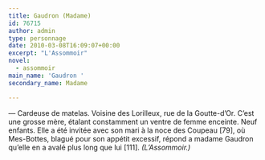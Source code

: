 ```yaml
---
title: Gaudron (Madame)
id: 76715
author: admin
type: personnage
date: 2010-03-08T16:09:07+00:00
excerpt: "L'Assommoir"
novel:
  - assommoir
main_name: 'Gaudron '
secondary_name: Madame

---
```

— Cardeuse de matelas. Voisine des Lorilleux, rue de la Goutte-d&rsquo;Or. C&rsquo;est une grosse mère, étalant constamment un ventre de femme enceinte. Neuf enfants. Elle a été invitée avec son mari à la noce des Coupeau [79], où Mes-Bottes, blagué pour son appétit excessif, répond a madame Gaudron qu&rsquo;elle en a avalé plus long que lui [111]. _(L&rsquo;Assommoir.)_